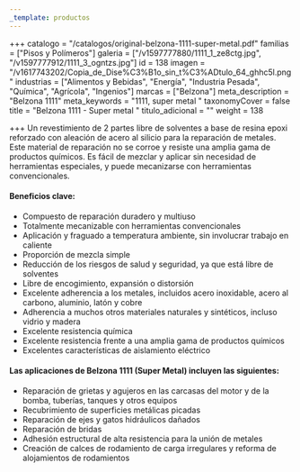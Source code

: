 ```yaml
---
_template: productos
---
```






+++
catalogo = "/catalogos/original-belzona-1111-super-metal.pdf"
familias = ["Pisos y Polímeros"]
galeria = ["/v1597777880/1111_1_ze8ctg.jpg", "/v1597777912/1111_3_ogntzs.jpg"]
id = 138
imagen = "/v1617743202/Copia_de_Dise%C3%B1o_sin_t%C3%ADtulo_64_ghhc5l.png"
industrias = ["Alimentos y Bebidas", "Energía", "Industria Pesada", "Química", "Agrícola", "Ingenios"]
marcas = ["Belzona"]
meta_description = "Belzona 1111"
meta_keywords = "1111, super metal "
taxonomyCover = false
title = "Belzona 1111 - Super metal "
titulo_adicional = ""
weight = 138

+++
Un revestimiento de 2 partes libre de solventes a base de resina epoxi reforzado con aleación de acero al silicio para la reparación de metales. Este material de reparación no se corroe y resiste una amplia gama de productos químicos. Es fácil de mezclar y aplicar sin necesidad de herramientas especiales, y puede mecanizarse con herramientas convencionales.

#### Beneficios clave:

* Compuesto de reparación duradero y multiuso
* Totalmente mecanizable con herramientas convencionales
* Aplicación y fraguado a temperatura ambiente, sin involucrar trabajo en caliente
* Proporción de mezcla simple
* Reducción de los riesgos de salud y seguridad, ya que está libre de solventes
* Libre de encogimiento, expansión o distorsión
* Excelente adherencia a los metales, incluidos acero inoxidable, acero al carbono, aluminio, latón y cobre
* Adherencia a muchos otros materiales naturales y sintéticos, incluso vidrio y madera
* Excelente resistencia química
* Excelente resistencia frente a una amplia gama de productos químicos
* Excelentes características de aislamiento eléctrico

#### Las aplicaciones de Belzona 1111 (Super Metal) incluyen las siguientes:

* Reparación de grietas y agujeros en las carcasas del motor y de la bomba, tuberías, tanques y otros equipos
* Recubrimiento de superficies metálicas picadas
* Reparación de ejes y gatos hidráulicos dañados
* Reparación de bridas
* Adhesión estructural de alta resistencia para la unión de metales
* Creación de calces de rodamiento de carga irregulares y reforma de alojamientos de rodamientos
